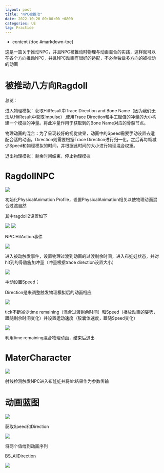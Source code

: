 ```yaml
---
layout: post
title: "NPC被推动"
date: 2022-10-20 09:00:00 +0800 
categories: UE
tag: Practice
---
```

* content
{:toc #markdown-toc}

这是一篇关于推动NPC，并且NPC被推动时物理与动画混合的实践，这样就可以在各个方向推动NPC，并且NPC动画有很好的适配，不必单独做多方向的被推动的动画

<!-- more -->

# 被推动八方向Ragdoll

总览：

进入物理模拟：获取HitResult中Trace Direction and Bone Name（因为我们无法从HitResult中获取Impulse）,使用Trace Direction和手工赋值的冲量的大小构建一个模拟的冲量。将此冲量作用于获取到的Bone Name对应的骨骼节点。

物理动画的混合：为了呈现较好的视觉效果，动画中的Speed需要手动设置去适配合适的动画。Direction则需要根据Trace Direction进行归一化。之后再每帧减少Speed和物理模拟的时间，并根据此时间的大小进行物理混合权重。

退出物理模拟：剩余时间结束，停止物理模拟

# RagdollNPC


<img src="{{ '/styles/images/Physics/Practice/RagdollBegin.png' | prepend: site.baseurl }}" />

初始化PhysicalAnimation Profile，设置PhysicalAnimation相关以使物理动画混合过渡自然

其中ragdoll2设置如下

<img src="{{ '/styles/images/Physics/Practice/profile1.png' | prepend: site.baseurl }}" />

<img src="{{ '/styles/images/Physics/Practice/profile2.png' | prepend: site.baseurl }}" />


NPC:HitAction事件

<img src="{{ '/styles/images/Physics/Practice/hitaction1.png' | prepend: site.baseurl }}" />

进入被动触发事件，设置物理过渡到动画的过渡剩余时间，进入布娃娃状态，并对hit到的骨骼施加冲量（冲量根据trace direction设置大小）

<img src="{{ '/styles/images/Physics/Practice/hitaction2.png' | prepend: site.baseurl }}" />

手动设置Speed；

Direction是来调整触发物理模拟后的动画相应

<img src="{{ '/styles/images/Physics/Practice/tick1.png' | prepend: site.baseurl }}" />

tick不断减少time remaining（混合过渡剩余时间）和Speed（播放动画的姿势，跟随剩余时间变化）并设置运动速度（胶囊体速度，跟随Speed变化）

<img src="{{ '/styles/images/Physics/Practice/tick2.png' | prepend: site.baseurl }}" />

利用time remaining混合物理动画，结束后退出

# MaterCharacter

<img src="{{ '/styles/images/Physics/Practice/CharacterSphereTrace.png' | prepend: site.baseurl }}" />

射线检测触发NPC进入布娃娃并将hit结果作为参数传输

# 动画蓝图

<img src="{{ '/styles/images/Physics/Practice/RagdollAnimationEvent1.png' | prepend: site.baseurl }}" />

获取Speed和Direction

<img src="{{ '/styles/images/Physics/Practice/RagdollAnimationEvent2.png' | prepend: site.baseurl }}" />

将两个值给到动画序列

BS_AllDirection

<img src="{{ '/styles/images/Physics/Practice/BS_AllDirection.png' | prepend: site.baseurl }}" />
